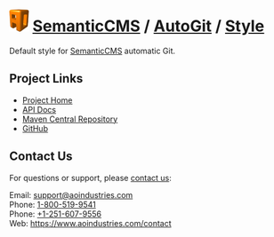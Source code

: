 # [<img src="ao-logo.png" alt="AO Logo" width="35" height="40">](https://www.aoindustries.com/) [SemanticCMS](https://semanticcms.com/) / [AutoGit](https://semanticcms.com/autogit/) / [Style](https://semanticcms.com/autogit/style/)
Default style for [SemanticCMS](https://semanticcms.com/) automatic Git.

## Project Links
* [Project Home](https://semanticcms.com/autogit/style/)
* [API Docs](https://semanticcms.com/autogit/style/apidocs/)
* [Maven Central Repository](https://search.maven.org/#search|gav|1|g:%22com.semanticcms%22%20AND%20a:%22semanticcms-autogit-style%22)
* [GitHub](https://github.com/aoindustries/semanticcms-autogit-style)

## Contact Us
For questions or support, please [contact us](https://www.aoindustries.com/contact):

Email: [support@aoindustries.com](mailto:support@aoindustries.com)  
Phone: [1-800-519-9541](tel:1-800-519-9541)  
Phone: [+1-251-607-9556](tel:+1-251-607-9556)  
Web: https://www.aoindustries.com/contact
